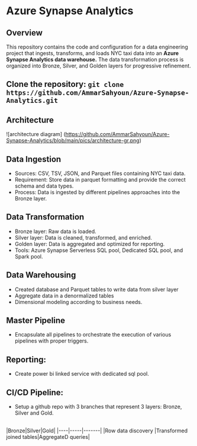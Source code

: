 # Azure Synapse Analytics

## Overview
This repository contains the code and configuration for a data engineering project that ingests, transforms, and loads NYC taxi data into an **Azure Synapse Analytics data warehouse.** The data transformation process is organized into Bronze, Silver, and Golden layers for progressive refinement.

## Clone the repository: ```git clone https://github.com/AmmarSahyoun/Azure-Synapse-Analytics.git```

## Architecture
![architecture diagram] (https://github.com/AmmarSahyoun/Azure-Synapse-Analytics/blob/main/pics/architecture-gr.png) 


## Data Ingestion
* Sources: CSV, TSV, JSON, and Parquet files containing NYC taxi data.
* Requirement: Store data in parquet formatting and provide the correct schema and data types. 
* Process: Data is ingested by different pipelines approaches into the Bronze layer.

## Data Transformation
* Bronze layer: Raw data is loaded.
* Silver layer: Data is cleaned, transformed, and enriched.
* Golden layer: Data is aggregated and optimized for reporting.
* Tools: Azure Synapse Serverless SQL pool, Dedicated SQL pool, and Spark pool.

## Data Warehousing
* Created database and Parquet tables to write data from silver layer
* Aggregate data in a denormalized tables
* Dimensional modeling according to business needs.

## Master Pipeline
* Encapsulate all pipelines to orchestrate the execution of various pipelines with proper triggers.

## Reporting: 
* Create power bi linked service with dedicated sql pool.

## CI/CD Pipeline:
* Setup a github repo with 3 branches that represent 3 layers: Bronze, Silver and Gold.
<br />
|Bronze|Silver|Gold|
|----|-----|-------|
|Row data discovery |Transformed joined tables|AggregateD queries| 


